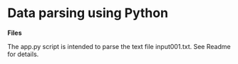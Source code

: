 # Data parsing using Python

**Files**

The app.py script is intended to parse the text file input001.txt. See Readme for details.
